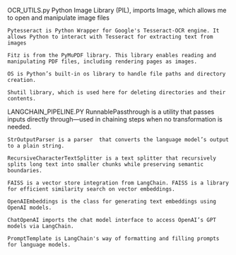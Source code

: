 OCR_UTILS.py
Python Image Library (PIL), imports Image, which allows me to open and manipulate image files

    Pytesseract is Python Wrapper for Google's Tesseract-OCR engine. It allows Python to interact with Tesseract for extracting text from images

    Fitz is from the PyMuPDF library. This library enables reading and manipulating PDF files, including rendering pages as images.

    OS is Python’s built-in os library to handle file paths and directory creation.

    Shutil library, which is used here for deleting directories and their contents.

LANGCHAIN_PIPELINE.PY
RunnablePassthrough is a utility that passes inputs directly through—used in chaining steps when no transformation is needed.

    StrOutputParser is a parser  that converts the language model’s output to a plain string.

    RecursiveCharacterTextSplitter is a text splitter that recursively splits long text into smaller chunks while preserving semantic boundaries.

    FAISS is a vector store integration from LangChain. FAISS is a library for efficient similarity search on vector embeddings.

    OpenAIEmbeddings is the class for generating text embeddings using OpenAI models.

    ChatOpenAI imports the chat model interface to access OpenAI’s GPT models via LangChain.

    PromptTemplate is LangChain's way of formatting and filling prompts for language models.
